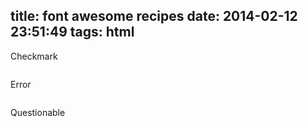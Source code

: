 title: font awesome recipes
date: 2014-02-12 23:51:49
tags: html
---


Checkmark
``` html


```

Error 
```html

```

Questionable
```html

```
